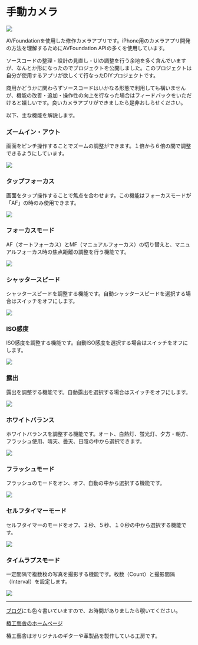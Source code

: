# 手動カメラ

![](./screenshots/appicon.jpg)

AVFoundationを使用した修作カメラアプリです。iPhone用のカメラアプリ開発の方法を理解するためにAVFoundation APIの多くを使用しています。

ソースコードの整理・設計の見直し・UIの調整を行う余地を多く含んでいますが、なんとか形になったのでプロジェクトを公開しました。このプロジェクトは自分が使用するアプリが欲しくて行なったDIYプロジェクトです。

商用かどうかに関わらずソースコードはいかなる形態で利用しても構いませんが、機能の改善・追加・操作性の向上を行なった場合はフィードバックをいただけると嬉しいです。良いカメラアプリができましたら是非おしらせください。

以下、主な機能を解説します。

### ズームイン・アウト

画面をピンチ操作することでズームの調整ができます。１倍から６倍の間で調整できるようにしています。

![](./screenshots/pinch_zoom.PNG)

### タップフォーカス

画面をタップ操作することで焦点を合わせます。この機能はフォーカスモードが「AF」の時のみ使用できます。

![](./screenshots/tap_focus.PNG)

### フォーカスモード

AF（オートフォーカス）とMF（マニュアルフォーカス）の切り替えと、マニュアルフォーカス時の焦点距離の調整を行う機能です。

![](./screenshots/focus_mode.PNG)

### シャッタースピード

シャッタースピードを調整する機能です。自動シャッタースピードを選択する場合はスイッチをオフにします。

![](./screenshots/shutter_speed.PNG)

### ISO感度

ISO感度を調整する機能です。自動ISO感度を選択する場合はスイッチをオフにします。

![](./screenshots/iso.PNG)

### 露出

露出を調整する機能です。自動露出を選択する場合はスイッチをオフにします。

![](./screenshots/exposure.png)

### ホワイトバランス

ホワイトバランスを調整する機能です。オート、白熱灯、蛍光灯、夕方・朝方、フラッシュ使用、晴天、曇天、日陰の中から選択できます。

![](./screenshots/wb.PNG)

### フラッシュモード

フラッシュのモードをオン、オフ、自動の中から選択する機能です。

![](./screenshots/flash_mode.PNG)

### セルフタイマーモード

セルフタイマーのモードをオフ、２秒、５秒、１０秒の中から選択する機能です。

![](./screenshots/selftimer.PNG)

### タイムラプスモード

一定間隔で複数枚の写真を撮影する機能です。枚数（Count）と撮影間隔（Interval）を設定します。

![](./screenshots/timelapse.PNG)



----
[ブログ](https://tsubakicraft.wordpress.com)にも色々書いていますので、お時間がありましたら覗いてください。

[椿工藝舎のホームページ](http://tsubakicraft.jp)

椿工藝舎はオリジナルのギターや革製品を製作している工房です。
